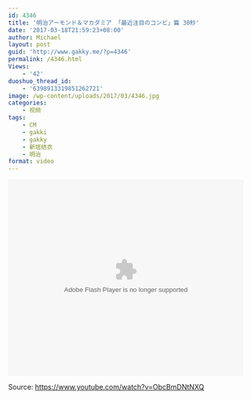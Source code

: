 ```yaml
---
id: 4346
title: '明治アーモンド＆マカダミア 「最近注目のコンビ」篇 30秒'
date: '2017-03-18T21:59:23+08:00'
author: Michael
layout: post
guid: 'http://www.gakky.me/?p=4346'
permalink: /4346.html
Views:
    - '42'
duoshuo_thread_id:
    - '6398913319851262721'
image: /wp-content/uploads/2017/03/4346.jpg
categories:
    - 视频
tags:
    - CM
    - gakki
    - gakky
    - 新垣结衣
    - 明治
format: video
---
```


<embed height="400" src="http://www.tudou.com/v/17gsPu2JbIo/&bid=05&rpid=51229674&resourceId=51229674_05_05_99/v.swf" type="application/x-shockwave-flash" width="480"></embed>

Source: <https://www.youtube.com/watch?v=ObcBmDNtNXQ>